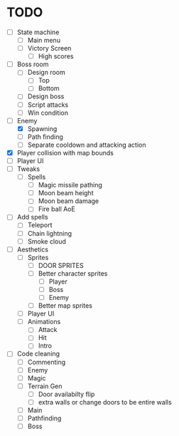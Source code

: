 # TODO

- [ ] State machine
	- [ ] Main menu
	- [ ] Victory Screen
		- [ ] High scores
- [ ] Boss room
	- [ ] Design room
		- [ ] Top
		- [ ] Bottom
	- [ ] Design boss
	- [ ] Script attacks
	- [ ] Win condition
- [ ] Enemy
	- [x] Spawning
	- [ ] Path finding
	- [ ] Separate cooldown and attacking action
- [x] Player collision with map bounds
- [ ] Player UI
- [ ] Tweaks
	- [ ] Spells
		- [ ] Magic missile pathing
		- [ ] Moon beam height
		- [ ] Moon beam damage
		- [ ] Fire ball AoE
- [ ] Add spells
	- [ ] Teleport
	- [ ] Chain lightning
	- [ ] Smoke cloud
- [ ] Aesthetics
	- [ ] Sprites
		- [ ] DOOR SPRITES
		- [ ] Better character sprites
			- [ ] Player
			- [ ] Boss
			- [ ] Enemy
		- [ ] Better map sprites
	- [ ] Player UI
	- [ ] Animations
		- [ ] Attack
		- [ ] Hit
		- [ ] Intro
- [ ] Code cleaning
	- [ ] Commenting
	- [ ] Enemy
	- [ ] Magic
	- [ ] Terrain Gen
		- [ ] Door availabilty flip
		- [ ] extra walls or change doors to be entire walls
	- [ ] Main
	- [ ] Pathfinding
	- [ ] Boss